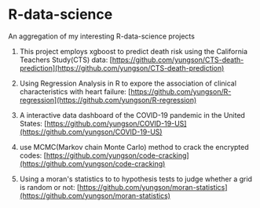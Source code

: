 # R-data-science
An aggregation of my interesting R-data-science projects
1. This project employs xgboost to predict death risk using the California Teachers Study(CTS) data: [https://github.com/yungson/CTS-death-prediction](https://github.com/yungson/CTS-death-prediction)

2. Using Regression Analysis in R to expore the association of clinical characteristics with heart failure: [https://github.com/yungson/R-regression](https://github.com/yungson/R-regression)

3. A interactive data dashboard of the COVID-19 pandemic in the United States: [https://github.com/yungson/COVID-19-US](https://github.com/yungson/COVID-19-US)

4. use MCMC(Markov chain Monte Carlo) method to crack the encrypted codes: [https://github.com/yungson/code-cracking](https://github.com/yungson/code-cracking)

5. Using a moran's statistics to to hypothesis tests to judge whether a grid is random or not: [https://github.com/yungson/moran-statistics](https://github.com/yungson/moran-statistics)
